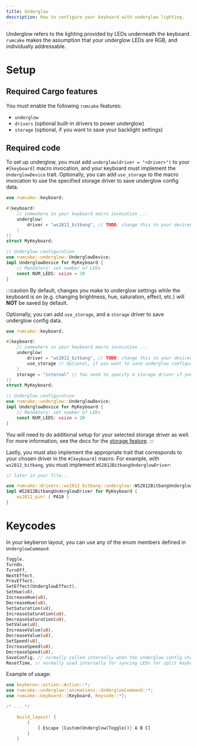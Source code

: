 ```yaml
---
title: Underglow
description: How to configure your keyboard with underglow lighting.
---
```


Underglow refers to the lighting provided by LEDs underneath the keyboard.
`rumcake` makes the assumption that your underglow LEDs are RGB, and individually
addressable.

# Setup

## Required Cargo features

You must enable the following `rumcake` features:

- `underglow`
- `drivers` (optional built-in drivers to power underglow)
- `storage` (optional, if you want to save your backlight settings)

## Required code

To set up underglow, you must add `underglow(driver = "<driver>")` to your `#[keyboard]` macro invocation,
and your keyboard must implement the `UnderglowDevice` trait. Optionally, you can add `use_storage` to the
macro invocation to use the specified storage driver to save underglow config data.

```rust ins={5-7,11-16}
use rumcake::keyboard;

#[keyboard(
    // somewhere in your keyboard macro invocation ...
    underglow(
        driver = "ws2812_bitbang", // TODO: change this to your desired underglow driver, and implement the appropriate trait (info below)
    )
)]
struct MyKeyboard;

// Underglow configuration
use rumcake::underglow::UnderglowDevice;
impl UnderglowDevice for MyKeyboard {
    // Mandatory: set number of LEDs
    const NUM_LEDS: usize = 20
}
```

:::caution
By default, changes you make to underglow settings while the keyboard is on (e.g. changing brightness,
hue, saturation, effect, etc.) will **NOT** be saved by default.

Optionally, you can add `use_storage`, and a `storage` driver to save underglow config data.

```rust ins={7,9}
use rumcake::keyboard;

#[keyboard(
    // somewhere in your keyboard macro invocation ...
    underglow(
        driver = "ws2812_bitbang", // TODO: change this to your desired underglow driver, and implement the appropriate trait (info below)
        use_storage // Optional, if you want to save underglow configuration
    )
    storage = "internal" // You need to specify a storage driver if you specified `use_storage`. See feature-storage.md for more information.
)]
struct MyKeyboard;

// Underglow configuration
use rumcake::underglow::UnderglowDevice;
impl UnderglowDevice for MyKeyboard {
    // Mandatory: set number of LEDs
    const NUM_LEDS: usize = 20
}
```

You will need to do additional setup for your selected storage driver as well.
For more information, see the docs for the [storage feature](../feature-storage/).
:::

Lastly, you must also implement the appropriate trait that corresponds to your chosen driver in the `#[keyboard]` macro. For example, with `ws2812_bitbang`, you must implement `WS2812BitbangUnderglowDriver`:

```rust ins={3-6}
// later in your file...

use rumcake::drivers::ws2812_bitbang::underglow::WS2812BitbangUnderglowDriver;
impl WS2812BitbangUnderglowDriver for MyKeyboard {
    ws2812_pin! { PA10 }
}
```

# Keycodes

In your keyberon layout, you can use any of the enum members defined in `UnderglowCommand`:

```rust
Toggle,
TurnOn,
TurnOff,
NextEffect,
PrevEffect,
SetEffect(UnderglowEffect),
SetHue(u8),
IncreaseHue(u8),
DecreaseHue(u8),
SetSaturation(u8),
IncreaseSaturation(u8),
DecreaseSaturation(u8),
SetValue(u8),
IncreaseValue(u8),
DecreaseValue(u8),
SetSpeed(u8),
IncreaseSpeed(u8),
DecreaseSpeed(u8),
SaveConfig, // normally called internally when the underglow config changes, only available if `storage` is enabled
ResetTime, // normally used internally for syncing LEDs for split keyboards
```

Example of usage:

```rust
use keyberon::action::Action::*;
use rumcake::underglow::animations::UnderglowCommand::*;
use rumcake::keyboard::{Keyboard, Keycode::*};

/* ... */

    build_layout! {
        {
            [ Escape {Custom(Underglow(Toggle))} A B C]
        }
    }
```

